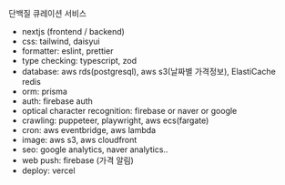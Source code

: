 단백질 큐레이션 서비스

- nextjs (frontend / backend)
- css: tailwind, daisyui
- formatter: eslint, prettier
- type checking: typescript, zod
- database: aws rds(postgresql), aws s3(날짜별 가격정보), ElastiCache redis
- orm: prisma
- auth: firebase auth
- optical character recognition: firebase or naver or google
- crawling: puppeteer, playwright, aws ecs(fargate)
- cron: aws eventbridge, aws lambda
- image: aws s3, aws cloudfront
- seo: google analytics, naver analytics..
- web push: firebase (가격 알림)
- deploy: vercel
